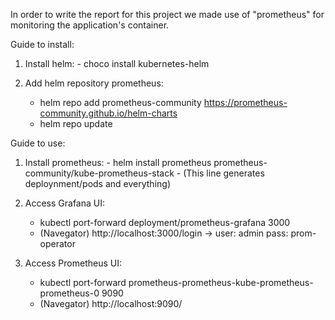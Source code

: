 In order to write the report for this project we made use of "prometheus" for monitoring the application's container.

Guide to install:

  1) Install helm:
    - choco install kubernetes-helm

  4) Add helm repository prometheus:
	  - helm repo add prometheus-community https://prometheus-community.github.io/helm-charts
	  - helm repo update

Guide to use:

  1) Install prometheus:
    	  - helm install prometheus prometheus-community/kube-prometheus-stack
     	  - (This line generates deploynment/pods and everything)

  3) Access Grafana UI: 
	  - kubectl port-forward deployment/prometheus-grafana 3000
	  - (Navegator) http://localhost:3000/login  -> user: admin  pass: prom-operator

  4) Access Prometheus UI:
	  - kubectl port-forward prometheus-prometheus-kube-prometheus-prometheus-0 9090
	  - (Navegator) http://localhost:9090/
